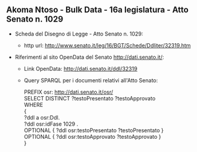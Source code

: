 ## Akoma Ntoso - Bulk Data - 16a legislatura - Atto Senato n. 1029 ##

* Scheda del Disegno di Legge - Atto Senato n. 1029:
	* http url: http://www.senato.it/leg/16/BGT/Schede/Ddliter/32319.htm

* Riferimenti al sito OpenData del Senato http://dati.senato.it/:
	* Link OpenData: http://dati.senato.it/ddl/32319
	* Query SPARQL per i documenti relativi all'Atto Senato:

        PREFIX osr: <http://dati.senato.it/osr/>  
		SELECT DISTINCT ?testoPresentato ?testoApprovato  
		WHERE  
		{  
		    ?ddl a osr:Ddl.  
		    ?ddl osr:idFase 1029 .  
		    OPTIONAL { ?ddl osr:testoPresentato ?testoPresentato }  
		    OPTIONAL { ?ddl osr:testoApprovato ?testoApprovato }  
		}
		